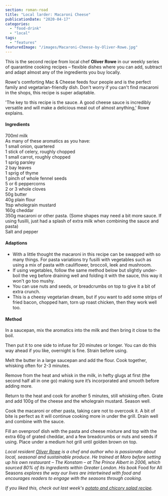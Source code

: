 ```yaml
---
section: roman-road
title: "Local larder: Macaroni Cheese"
publicationDate: "2020-04-17"
categories: 
  - "food-drink"
  - "local"
tags: 
  - "features"
featuredImage: "/images/Macaroni-Cheese-by-Oliver-Rowe.jpg"
---
```


This is the second recipe from local chef **Oliver Rowe** in our weekly series of quarantine cooking recipes – flexible dishes where you can add, subtract and adapt almost any of the ingredients you buy locally.

Rowe's comforting Mac & Cheese feeds four people and is the perfect family and vegetarian-friendly dish. Don't worry if you can't find macaroni in the shops, this recipe is super adaptable.

'The key to this recipe is the sauce. A good cheese sauce is incredibly versatile and will make a delicious meal out of almost anything,' Rowe explains.

#### Ingredients

700ml milk  
As many of these aromatics as you have:  
1 small onion, quartered  
1 stick of celery, roughly chopped  
1 small carrot, roughly chopped  
1 sprig parsley  
2 bay leaves  
1 sprig of thyme  
1 pinch of whole fennel seeds  
5 or 6 peppercorns  
2 or 3 whole cloves  
50g butter  
40g plain flour  
1tsp wholegrain mustard  
160g cheddar  
350g macaroni or other pasta. (Some shapes may need a bit more sauce. If using fusilli, just had a splash of extra milk when combining the sauce and pasta)  
Salt and pepper

#### Adaptions

- With a little thought the macaroni in this recipe can be swapped with so many things. For pasta variations try fusilli with vegetables such as using a mix of pasta with cauliflower, broccoli, leek and mushroom.
- If using vegetables, follow the same method below but slightly under-boil the veg before draining well and folding it with the sauce, this way it won't go too mushy.
- You can use nuts and seeds, or breadcrumbs on top to give it a bit of extra crunch. 
- This is a cheesy vegetarian dream, but if you want to add some strips of fried bacon, chopped ham, torn up roast chicken, then they work well too.

#### Method

In a saucepan, mix the aromatics into the milk and then bring it close to the boil. 

Then put it to one side to infuse for 20 minutes or longer. You can do this way ahead if you like, overnight is fine. Strain before using.

Melt the butter in a large saucepan and add the flour. Cook together, whisking often for 2-3 minutes.

Remove from the heat and whisk in the milk, in hefty glugs at first (the second half all in one go) making sure it’s incorporated and smooth before adding more. 

Return to the heat and cook for another 5 minutes, still whisking often. Grate and add 100g of the cheese and the wholegrain mustard. Season well.

Cook the macaroni or other pasta, taking care not to overcook it. A bit of bite is perfect as it will continue cooking more in under the grill. Drain well and combine with the sauce.

Fill an ovenproof dish with the pasta and cheese mixture and top with the extra 60g of grated cheddar, and a few breadcrumbs or nuts and seeds if using. Place under a medium hot grill until golden brown on top.

_Local resident_ _[Oliver Rowe](https://twitter.com/oliverrowe?lang=en) is a chef and author who is passionate about local, seasonal and sustainable produce_. _He trained at Moro before setting up his own restaurant – The Konstam – at The Prince Albert in 2006, which sourced 80% of its ingredients within Greater London._ _His book_ Food for All Seasons _explores the way our lives are intertwined with food and encourages readers to engage with the seasons_ _through cooking._

_If you liked this, check out last week's [potato and chicory salad recipe](https://romanroadlondon.com/potato-chicory-salad-recipe-oliver-rowe-quarantine-cooking/)._

